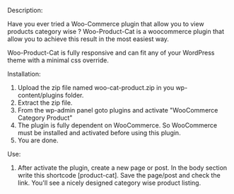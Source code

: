 Description:

Have you ever tried a Woo-Commerce plugin that allow you to view products category wise ?
Woo-Product-Cat is a woocommerce plugin that allow you to achieve this result in the most easiest way.


Woo-Product-Cat is fully responsive and can fit any of your WordPress theme with a minimal css override.


Installation:

1. Upload the zip file named woo-cat-product.zip in you wp-content/plugins folder.
2. Extract the zip file.
3. From the wp-admin panel goto plugins and activate "WooCommerce Category Product"
4. The plugin is fully dependent on WooCommerce. So WooCommerce must be installed and activated before using this plugin.
5. You are done.


Use:

1. After activate the plugin, create a new page or post. In the body section write this shortcode [product-cat].
   Save the page/post and check the link. You'll see a nicely designed category wise product listing.
